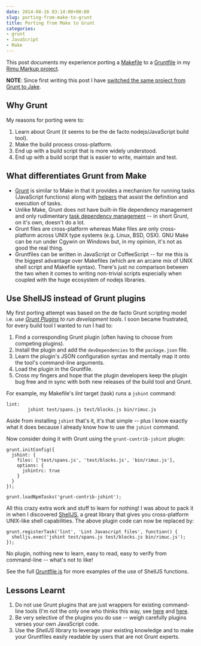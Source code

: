 ```yaml
---
date: 2014-08-16 03:14:00+00:00
slug: porting-from-make-to-grunt
title: Porting from Make to Grunt
categories:
- grunt
- JavaScript
- Make
---
```


This post documents my experience porting a [Makefile](https://github.com/srackham/rimu/blob/v3.0.7/Makefile) to a [Gruntfile](https://github.com/srackham/rimu/blob/c1e37b408e0a31d4051229654c2331c6cbc9a49b/Gruntfile.js) in my [Rimu Markup project](https://github.com/srackham/rimu).

**NOTE**: Since first writing this post I have [switched the same project from Grunt to Jake](/posts/switching-from-grunt-to-jake/).

<!--more-->

## Why Grunt

My reasons for porting were to:

  1. Learn about Grunt (it seems to be the de facto nodejs/JavaScript build tool). 
  2. Make the build process cross-platform. 
  3. End up with a build script that is more widely understood. 
  4. End up with a build script that is easier to write, maintain and test. 

## What differentiates Grunt from Make

  * [Grunt](http://gruntjs.com/) is similar to Make in that it provides a mechanism for running tasks (JavaScript functions) along with [helpers](http://gruntjs.com/api/grunt) that assist the definition and execution of tasks. 
  * Unlike Make, Grunt does not have built-in file dependency management and only rudimentary [task dependency management](https://github.com/gruntjs/grunt/issues/968) -- in short Grunt, on it's own, doesn't do a lot. 
  * Grunt files are cross-platform whereas Make files are only cross-platform across UNIX type systems (e.g. Linux, BSD, OSX).  GNU Make can be run under Cgywin on Windows but, in my opinion, it's not as good the real thing. 
  * Gruntfiles can be written in JavaScript or CoffeeScript -- for me this is the biggest advantage over Makefiles (which are an arcane mix of UNIX shell script and Makefile syntax). There's just no comparison between the two when it comes to writing non-trivial scripts especially when coupled with the huge ecosystem of nodejs libraries. 

## Use ShellJS instead of Grunt plugins

My first porting attempt was based on the de facto Grunt scripting model i.e.  _use [Grunt Plugins](http://gruntjs.com/plugins) to run development tools_. I soon became frustrated, for every build tool I wanted to run I had to:

  1. Find a corresponding Grunt plugin (often having to choose from competing plugins). 
  2. Install the plugin and add the `devDependencies` to the `package.json` file. 
  3. Learn the plugin's JSON configuration syntax and mentally map it onto the tool's command-line arguments. 
  4. Load the plugin in the Gruntfile. 
  5. Cross my fingers and hope that the plugin developers keep the plugin bug free and in sync with both new releases of the build tool and Grunt. 

For example, my Makefile's _lint_ target (task) runs a `jshint` command:
    
    lint:
            jshint test/spans.js test/blocks.js bin/rimuc.js


Aside from installing `jshint` that's it, it's that simple -- plus I know exactly what it does because I already know how to use the `jshint` command.

Now consider doing it with Grunt using the `grunt-contrib-jshint` plugin:
    
    grunt.initConfig({
      jshint: {
        files: ['test/spans.js', 'test/blocks.js', 'bin/rimuc.js'],
        options: {
          jshintrc: true
        }
      }
    });
    
    grunt.loadNpmTasks('grunt-contrib-jshint');


All this crazy extra work and stuff to learn for nothing! I was about to pack it in when I discovered [ShellJS](https://github.com/arturadib/shelljs), a great library that gives you cross-platform UNIX-like shell capabilities. The above plugin code can now be replaced by:
    
    grunt.registerTask('lint', 'Lint Javascript files', function() {
      shelljs.exec('jshint test/spans.js test/blocks.js bin/rimuc.js');
    });


No plugin, nothing new to learn, easy to read, easy to verify from command-line -- what's not to like!

See the full [Gruntfile.js](https://github.com/srackham/rimu/blob/c1e37b408e0a31d4051229654c2331c6cbc9a49b/Gruntfile.js) for more examples of the use of ShellJS functions.

## Lessons Learnt

  1. Do not use Grunt plugins that are just wrappers for existing command-line tools (I'm not the only one who thinks this way, see [here](http://blog.millermedeiros.com/node-js-ant-grunt-and-other-build-tools/) and [here](http://blog.keithcirkel.co.uk/why-we-should-stop-using-grunt/). 
  2. Be very selective of the plugins you do use -- weigh carefully plugins verses your own JavaScript code. 
  3. Use the _ShellJS_ library to leverage your existing knowledge and to make your Gruntfiles easily readable by users that are not Grunt experts. 
